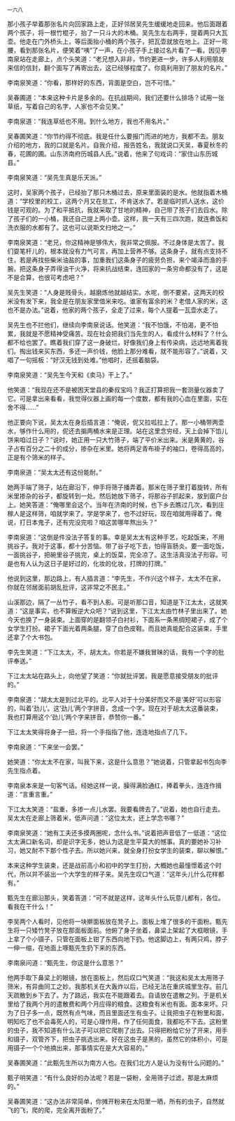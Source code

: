     一六八 

   那小孩子举着那张名片向回家路上走，正好邻居吴先生缓缓地走回来。他后面跟着两个孩子，将一根竹棍子，抬了一只斗大的木桶。吴先生左右两手，提着两只大瓦壶。他走在门外桥头上，等后面抬小桶的两个孩子，把瓦壶就放在地上。正好一弯腰，看到那张名片，便笑着“咦”了一声，在小孩子手上接过名片看了一看。因见李南泉站在走廊上，点个头笑道：“老兄想入非非，节约更进一步，许多人利用朋友来信的信封，翻个面写了再寄出去，这已经够程度了。你竟利用到了朋友的名片。”

   李南泉笑道：“你看，那样好的东西，背面是空白，岂不可惜。”

   吴春圃道：“本来这种卡片是多余的。在抗战期间，我们还要什么排场？试用一张草纸，写着自己的名字，人家也不会见笑。”

   李南泉道：“我连草纸也不用。到什么地方，我也不用名片。”

   吴春圃笑道：“你节约得不彻底。我是任什么要报门而进的地方，我都不去。朋友介绍的地方，我的口就是名片。自我介绍，报告姓名，我就说口天吴，春夏秋冬的春，花圃的圃。山东济南府历城县人氏。”说着，他来了句戏词：“家住山东历城县。”

   李南泉笑道：“吴先生真是乐天派。”

   这时，吴家两个孩子，已经抬了那只木桶过去，原来里面装的是水。他就指着木桶道：“学校里的校工，这两个月又在怠工，不肯送水了。若是临时抓人送水，这价钱是可观的。为了和平抵抗，我就采取了甘地的精神，自己带了孩子们去舀水。除了孩子们的一小桶，我还自己提上两小壶。这样，我一天有三四次跑，就连煮饭和洗衣服的水都有了。这也可以说斯文扫地之一。”

   李南泉笑道：“老兄，你这精神是够伟大，我非常之佩服。不过身体是太苦了。我们耍笔杆儿的，根本就没有力气可言，再加上营养不够。这条身子，就有点支持不住，若是再找些柴米油盐的事，加重我们这条身子的疲劳负担，来个竭泽而渔的手腕，把这条身子弄得油干火净，将来抗战结束，连回家的一条穷命都没有了，这是不是合算，也很可考虑吧？”

   吴先生笑道：“人身是贱骨头，越磨炼他就越结实。水呢，倒不要紧，这两天的校米没有发下来，我全是在朋友家里借米来吃。谁家有富余的米？老借人家的米，这也不是办法。”说着，他家的两个孩子，全走了过来，每个人提着一瓦壶水走了。

   吴先生也不拦他们，继续向李南泉说话。他笑道：“我不怕饿，不怕渴，更不怕累，我就是不愿精神受痛苦。现在社会把我们当先生的人，看成什么材料了？什么都不给也罢了。瞧着我们穿了这一身破烂，好像我们身上有传染病，远远地离着我们。掏出钱来买东西，多还一声价钱，他脸上那分难看，就不能形容了。”说着，又唱了一句摇板：“好汉无钱到处难。”他唱时，还摇着脑袋。

   李南泉笑道：“吴先生今天和《卖马》干上了。”

   他笑道：“我现在还不是被困天堂县的秦叔宝吗？我正打算把我一套测量仪器卖了它。可是拿出来看看，我觉得仪器上画的每一个度数，都有我的心血在里面，实在舍不得……”

   他正要向下说，吴太太在身后插言道：“俺说，伲又拉呱拉上了。那一小桶带两壶水，够作什么用的，伲还去掮两桶水来是正理。站在这里念穷经，天上会掉下馅儿饼来咱过日子？”说时，她正用一只大竹筛子，端了平价米出来。米是黄黄的，谷子占有百分之二十的成分，掺杂在米里。她将两足青布褂子的袖口，卷得高高的，正是有个筛米的样子。

   李南泉道：“吴太太还有这份能耐。”

   她两手端了筛子，站在廊沿下，伸手将筛子播弄着。那米在筛子里打着旋转，所有米里掺杂的谷子，都旋转到一处。然后她放下筛子，将那谷子抓起来，放到窗户台上。她笑答道：“俺哪里会这个。当年在济南的时候，也下乡去瞧过几次，看到庄稼人是这样筛，咱就学来了。学是学来了，也不过好玩，现在咱就用得着了。俺说，打日本鬼子，还有完没完啦？咱这苦哪年熬出头？”

   李南泉道：“这倒是件没法子答复的事。幸是吴太太有这种手艺，吃起饭来，不用挑谷子。我对于这事，都十分苦恼。带了谷子吃下去，怕得盲肠炎。要一面吃饭，一面挑谷子，把碗里谷子挑完，桌上的饭菜，完全凉了。这生活真没法子形容。可是也有人认为这日子是好过的，化妆的化妆，打牌的打牌。”

   他说到这里，那边路上，有人插言道：“李先生，不作兴这个样子，太太不在家，你就在邻居面前胡乱批评，这非常之不民主。”

   山溪那边，隔了一丛竹子，看不到人影。可是听那口音，知道是下江太太，这就笑道：“这是事实，也不算叛逆大众吧？”说到这里，下江太太由竹林子里出来了。她今天也换了一身装束。上面穿的是翻领子白衬衫，下面系一条黑绸短裙子，成了个女学生打扮。裙子下面光着两条腿，穿了白色皮鞋。而且她真能配合这装束，手里还拿了个大书包。

   李先生笑道：“下江太太，不，胡太太。你若是不嫌我冒昧的话，我有一个字的批评奉送。”

   下江太太站在路头上，向他望了笑道：“你就批评罢，我是愿意接受朋友的批评的。”

   李南泉道：“胡太太是到过北平的。北平人对于十分美好而又不是‘美好’可以形容的，叫着‘劲儿’。这‘劲儿’两个字拼音，念成一个字。现在对于胡太太这番装束，我也打算用这个‘劲儿’两个字来拼音，恭赞你一番。”

   下江太太笑得将身子一扭，将一个手指指了他，连连地指点了几下。

   李南泉道：“下来坐一会罢。”

   她笑道：“你太太不在家，叫我下来，这是什么意思？”她说着，只管拿起书包向李先生指点着。

   李南泉本来是一句客气话。经她这样一说，臊得满脸通红，捧着拳头，连连作揖道：“言重言重。”

   下江太太笑道：“盐重，多掺一点儿水罢。我要看牌去了。”说着，她也自行走去。吴太太在走廊上筛着米，低声问道：“这位太太，还上学念书哪？”

   李南泉笑道：“她有工夫还多摸两圈呢，念什么书。”说着把声音低了一低道：“这位太太满口新名词，却是识字无多，她认为这是生平莫大的憾事。真的要她补习补习，她又耐不下那个性子去。所以她兴来，就全身打扮女学生的装束，聊以解恨。”

   本来这种学生装束，还是战前高小和初中的学生打扮，大概她也最憧憬着这个时代，所以并不装出一个大学生的样子来。吴先生叹口气道：“这年头儿什么花样都有。”

   甄先生在廊沿那头，笑着答道：“可不就是这样，这年头什么玩意儿都有，各位。看我在干什么！”

   李吴两个人看时，见他将一块擀面板放在凳子上。面板上堆了很多的干面粉。甄先生将一只矮竹凳子放在那面板面前。他俯了身子坐着，鼻梁上架起了大框眼镜，手上拿了个小镊子，只管在面板上钳了东西向地下扔。他这脚边上，有两只鸡，脖子一伸一缩，在地面上啄甄先生扔下来的东西。

   李南泉问道：“甄先生，你这是什么意思？”

   他两手取下鼻梁上的眼镜，放在面板上，然后叹口气笑道：“我这和吴太太用筛子筛米，有异曲同工之妙。我那机关在大轰炸以后，已经无法在重庆城里生存。前几天疏散到乡下去了。为了路远，我实在不能跟着去。自请放在遣散之列。于是机关里给了我两个月的遣散费和两个月应得的粮食。这粮食有米也有面。面本来坏。只为了日子多一点，既然有点气味，而且里面还生有虫子。让我把虫子在粉里和面，明知吃了也不会毒死人的，可是心理作用，作了任何面食，我都吃不下去。这粉里的虫子，我不知道有什么法子可以把它爬剔了出去。只得把粉给它分了开来，用手和镊子，双管齐下，把虫子挑选出来。好在这虫子是黑的，虽然它的体积小，可是用镊子一个个地摘出来，那事情实在是大大容易的。”

   吴春圃笑道：“此甄先生所以为南方人也。在我们北方人是认为没有什么问题的。”

   甄子明笑道：“有什么良好的办法呢？若是一袋粉，全用筛子过滤，那是太麻烦的。”

   吴春圃笑道：“这办法非常简单，你摊开粉来在太阳里一晒，所有的虫子，自然就飞的飞，爬的爬，完全离开面粉了。”

